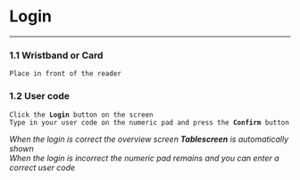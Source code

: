 # **Login**    
***
### 1.1 **Wristband or Card**
<pre><code>Place in front of the reader</code></pre>
### 1.2 **User code**    
  <pre><code>Click the <b>Login</b> button on the screen   
Type in your user code on the numeric pad and press the <strong>Confirm</strong> button</code></pre>

*When the login is correct the overview screen **Tablescreen** is automatically shown  
When the login is incorrect the numeric pad remains and you can enter a correct user code* 
